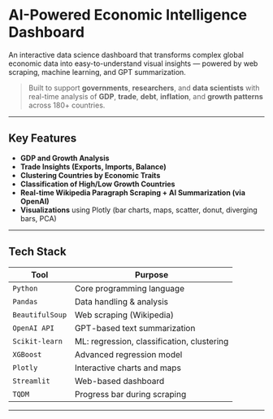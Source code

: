 # AI-Powered Economic Intelligence Dashboard

An interactive data science dashboard that transforms complex global economic data into easy-to-understand visual insights — powered by web scraping, machine learning, and GPT summarization.

> Built to support **governments**, **researchers**, and **data scientists** with real-time analysis of **GDP**, **trade**, **debt**, **inflation**, and **growth patterns** across 180+ countries.

---

##  Key Features

- **GDP and Growth Analysis**  
- **Trade Insights (Exports, Imports, Balance)**  
- **Clustering Countries by Economic Traits**  
- **Classification of High/Low Growth Countries**  
- **Real-time Wikipedia Paragraph Scraping + AI Summarization (via OpenAI)**  
- **Visualizations** using Plotly (bar charts, maps, scatter, donut, diverging bars, PCA)

---

## Tech Stack

| Tool           | Purpose                        |
|----------------|--------------------------------|
| `Python`       | Core programming language      |
| `Pandas`       | Data handling & analysis       |
| `BeautifulSoup`| Web scraping (Wikipedia)       |
| `OpenAI API`   | GPT-based text summarization   |
| `Scikit-learn` | ML: regression, classification, clustering |
| `XGBoost`      | Advanced regression model       |
| `Plotly`       | Interactive charts and maps     |
| `Streamlit`    | Web-based dashboard             |
| `TQDM`         | Progress bar during scraping    |

---




